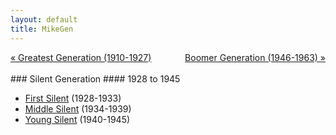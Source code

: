 ```yaml
---
layout: default
title: MikeGen
---
```

<div style="overflow: hidden"><a href="/mike-gen/generations/greatest.html" class="previous" style="float: left !important">&laquo; Greatest Generation (1910-1927)</a><a href="/mike-gen/generations/boomer.html" class="next" style="float: right !important">Boomer Generation (1946-1963) &raquo;</a></div>
<br>
### Silent Generation
#### 1928 to 1945
<br>

- [First Silent](/mike-gen/generations/silent-first.html) (1928-1933)
- [Middle Silent](/mike-gen/generations/silent-middle.html) (1934-1939)
- [Young Silent](/mike-gen/generations/silent-young.html) (1940-1945)
